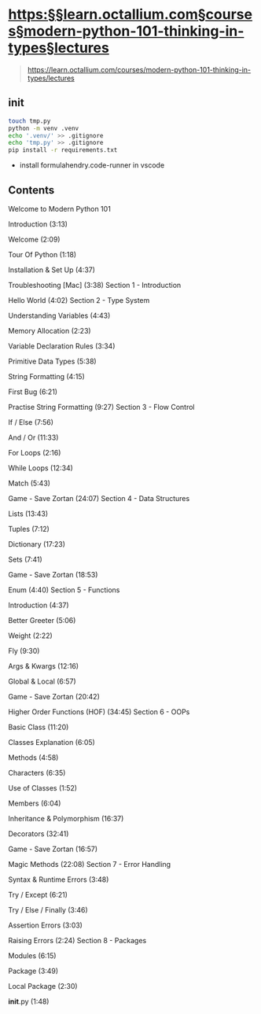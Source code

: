 
# <https:§§learn.octallium.com§courses§modern-python-101-thinking-in-types§lectures>
> <https://learn.octallium.com/courses/modern-python-101-thinking-in-types/lectures>
        
## init

```bash
touch tmp.py
python -m venv .venv
echo '.venv/' >> .gitignore
echo 'tmp.py' >> .gitignore
pip install -r requirements.txt

```

- install formulahendry.code-runner in vscode


## Contents 

Welcome to Modern Python 101
 
 Introduction (3:13)
 
 Welcome (2:09)
 
 Tour Of Python (1:18)
 
 Installation & Set Up (4:37)
 
 Troubleshooting [Mac] (3:38)
Section 1 - Introduction
 
 Hello World (4:02)
Section 2 - Type System
 
 Understanding Variables (4:43)
 
 Memory Allocation (2:23)
 
 Variable Declaration Rules (3:34)
 
 Primitive Data Types (5:38)
 
 String Formatting (4:15)
 
 First Bug (6:21)
 
 Practise String Formatting (9:27)
Section 3 - Flow Control
 
 If / Else (7:56)
 
 And / Or (11:33)
 
 For Loops (2:16)
 
 While Loops (12:34)
 
 Match (5:43)
 
 Game - Save Zortan (24:07)
Section 4 - Data Structures
 
 Lists (13:43)
 
 Tuples (7:12)
 
 Dictionary (17:23)
 
 Sets (7:41)
 
 Game - Save Zortan (18:53)
 
 Enum (4:40)
Section 5 - Functions
 
 Introduction (4:37)
 
 Better Greeter (5:06)
 
 Weight (2:22)
 
 Fly (9:30)
 
 Args & Kwargs (12:16)
 
 Global & Local (6:57)
 
 Game - Save Zortan (20:42)
 
 Higher Order Functions (HOF) (34:45)
Section 6 - OOPs
 
 Basic Class (11:20)
 
 Classes Explanation (6:05)
 
 Methods (4:58)
 
 Characters (6:35)
 
 Use of Classes (1:52)
 
 Members (6:04)
 
 Inheritance & Polymorphism (16:37)
 
 Decorators (32:41)
 
 Game - Save Zortan (16:57)
 
 Magic Methods (22:08)
Section 7 - Error Handling
 
 Syntax & Runtime Errors (3:48)
 
 Try / Except (6:21)
 
 Try / Else / Finally (3:46)
 
 Assertion Errors (3:03)
 
 Raising Errors (2:24)
Section 8 - Packages
 
 Modules (6:15)
 
 Package (3:49)
 
 Local Package (2:30)
 
 __init__.py (1:48)
 